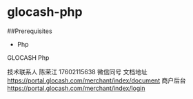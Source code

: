 glocash-php
============

##Prerequisites
   * Php
   

   

GLOCASH Php



 技术联系人 陈荣江 17602115638 微信同号
 文档地址 https://portal.glocash.com/merchant/index/document
 商户后台 https://portal.glocash.com/merchant/index/login